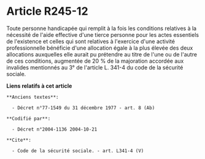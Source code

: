 # Article R245-12

Toute personne handicapée qui remplit à la fois les conditions relatives à la nécessité de l'aide effective d'une tierce
personne pour les actes essentiels de l'existence et celles qui sont relatives à l'exercice d'une activité professionnelle
bénéficie d'une allocation égale à la plus élevée des deux allocations auxquelles elle aurait pu prétendre au titre de l'une
ou de l'autre de ces conditions, augmentée de 20 % de la majoration accordée aux invalides mentionnés au 3° de l'article L.
341-4 du code de la sécurité sociale.

**Liens relatifs à cet article**

	**Anciens textes**:

	  - Décret n°77-1549 du 31 décembre 1977 - art. 8 (Ab)

	**Codifié par**:

	  - Décret n°2004-1136 2004-10-21

	**Cite**:

	  - Code de la sécurité sociale. - art. L341-4 (V)

